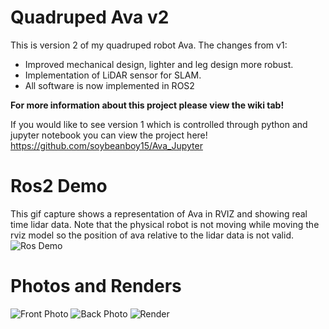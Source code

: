 # Quadruped Ava v2

This is version 2 of my quadruped robot Ava. The changes from v1:
- Improved mechanical design, lighter and leg design more robust.
- Implementation of LiDAR sensor for SLAM.
- All software is now implemented in ROS2

**For more information about this project please view the wiki tab!**

If you would like to see version 1 which is controlled through python and jupyter notebook you can view the project here! 
https://github.com/soybeanboy15/Ava_Jupyter

# Ros2 Demo

This gif capture shows a representation of Ava in RVIZ and showing real time lidar data. Note that the physical robot is not moving while moving the rviz model so the position of ava relative to the lidar data is not valid.
![Ros Demo](https://raw.githubusercontent.com/soybeanboy15/dev_ava/hq/assets/RosDemo.gif)

# Photos and Renders

![Front Photo](https://raw.githubusercontent.com/soybeanboy15/dev_ava/master/assets/FrontPhoto.png)
![Back Photo](https://raw.githubusercontent.com/soybeanboy15/dev_ava/master/assets/BackPhoto.png)
![Render](https://raw.githubusercontent.com/soybeanboy15/dev_ava/master/assets/RenderAva.png)






